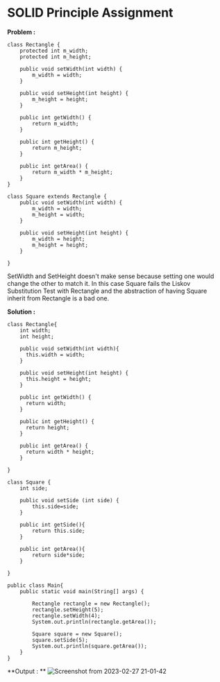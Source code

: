 # SOLID Principle Assignment

**Problem :**

```
class Rectangle {
    protected int m_width;
    protected int m_height;

    public void setWidth(int width) {
        m_width = width;
    }

    public void setHeight(int height) {
        m_height = height;
    }

    public int getWidth() {
        return m_width;
    }

    public int getHeight() {
        return m_height;
    }

    public int getArea() {
        return m_width * m_height;
    }
}

class Square extends Rectangle {
    public void setWidth(int width) {
        m_width = width;
        m_height = width;
    }

    public void setHeight(int height) {
        m_width = height;
        m_height = height;
    }

}
```


SetWidth and SetHeight doesn't make sense because setting one would change the other to match it. In this case Square fails the Liskov Substitution Test with Rectangle and the abstraction of having Square inherit from Rectangle is a bad one.

**Solution :**
```
class Rectangle{
    int width;
    int height;
   
    public void setWidth(int width){
      this.width = width;
    }
   
    public void setHeight(int height) {
      this.height = height;
    }
   
    public int getWidth() {
      return width;
    }
   
    public int getHeight() {
      return height;
    }
   
    public int getArea() {
      return width * height;
    }
   
}
  
class Square {
    int side;

    public void setSide (int side) {
        this.side=side;
    }

    public int getSide(){
        return this.side;
    }

    public int getArea(){
        return side*side;
    }
        
}

public class Main{
    public static void main(String[] args) {

        Rectangle rectangle = new Rectangle();
        rectangle.setHeight(5);
        rectangle.setWidth(4);
        System.out.println(rectangle.getArea()); 

        Square square = new Square();
        square.setSide(5);
        System.out.println(square.getArea());
    }
}
```

**Output : **
![Screenshot from 2023-02-27 21-01-42](https://user-images.githubusercontent.com/125345690/221607292-fed6c617-df48-4723-80a0-6520b2e66589.png)
